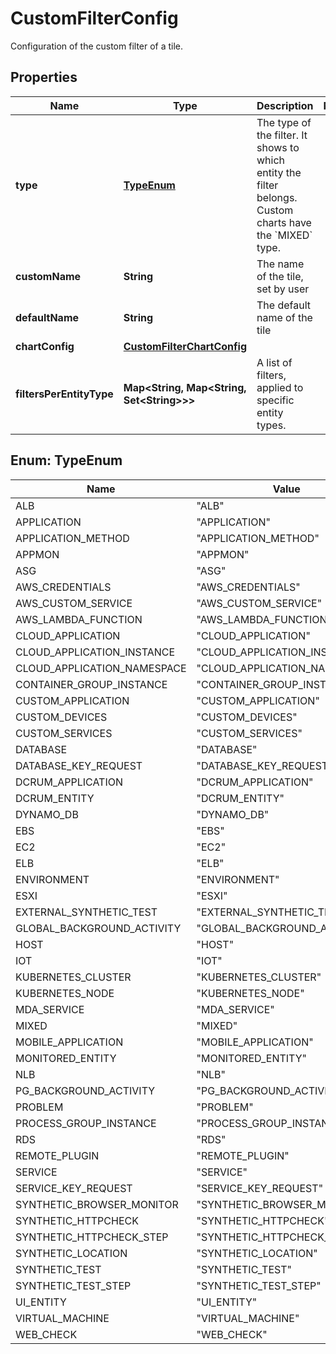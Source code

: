 

# CustomFilterConfig

Configuration of the custom filter of a tile.

## Properties

| Name | Type | Description | Notes |
|------------ | ------------- | ------------- | -------------|
|**type** | [**TypeEnum**](#TypeEnum) | The type of the filter.    It shows to which entity the filter belongs.    Custom charts have the &#x60;MIXED&#x60; type. |  |
|**customName** | **String** | The name of the tile, set by user |  |
|**defaultName** | **String** | The default name of the tile |  |
|**chartConfig** | [**CustomFilterChartConfig**](CustomFilterChartConfig.md) |  |  |
|**filtersPerEntityType** | **Map&lt;String, Map&lt;String, Set&lt;String&gt;&gt;&gt;** | A list of filters, applied to specific entity types. |  |



## Enum: TypeEnum

| Name | Value |
|---- | -----|
| ALB | &quot;ALB&quot; |
| APPLICATION | &quot;APPLICATION&quot; |
| APPLICATION_METHOD | &quot;APPLICATION_METHOD&quot; |
| APPMON | &quot;APPMON&quot; |
| ASG | &quot;ASG&quot; |
| AWS_CREDENTIALS | &quot;AWS_CREDENTIALS&quot; |
| AWS_CUSTOM_SERVICE | &quot;AWS_CUSTOM_SERVICE&quot; |
| AWS_LAMBDA_FUNCTION | &quot;AWS_LAMBDA_FUNCTION&quot; |
| CLOUD_APPLICATION | &quot;CLOUD_APPLICATION&quot; |
| CLOUD_APPLICATION_INSTANCE | &quot;CLOUD_APPLICATION_INSTANCE&quot; |
| CLOUD_APPLICATION_NAMESPACE | &quot;CLOUD_APPLICATION_NAMESPACE&quot; |
| CONTAINER_GROUP_INSTANCE | &quot;CONTAINER_GROUP_INSTANCE&quot; |
| CUSTOM_APPLICATION | &quot;CUSTOM_APPLICATION&quot; |
| CUSTOM_DEVICES | &quot;CUSTOM_DEVICES&quot; |
| CUSTOM_SERVICES | &quot;CUSTOM_SERVICES&quot; |
| DATABASE | &quot;DATABASE&quot; |
| DATABASE_KEY_REQUEST | &quot;DATABASE_KEY_REQUEST&quot; |
| DCRUM_APPLICATION | &quot;DCRUM_APPLICATION&quot; |
| DCRUM_ENTITY | &quot;DCRUM_ENTITY&quot; |
| DYNAMO_DB | &quot;DYNAMO_DB&quot; |
| EBS | &quot;EBS&quot; |
| EC2 | &quot;EC2&quot; |
| ELB | &quot;ELB&quot; |
| ENVIRONMENT | &quot;ENVIRONMENT&quot; |
| ESXI | &quot;ESXI&quot; |
| EXTERNAL_SYNTHETIC_TEST | &quot;EXTERNAL_SYNTHETIC_TEST&quot; |
| GLOBAL_BACKGROUND_ACTIVITY | &quot;GLOBAL_BACKGROUND_ACTIVITY&quot; |
| HOST | &quot;HOST&quot; |
| IOT | &quot;IOT&quot; |
| KUBERNETES_CLUSTER | &quot;KUBERNETES_CLUSTER&quot; |
| KUBERNETES_NODE | &quot;KUBERNETES_NODE&quot; |
| MDA_SERVICE | &quot;MDA_SERVICE&quot; |
| MIXED | &quot;MIXED&quot; |
| MOBILE_APPLICATION | &quot;MOBILE_APPLICATION&quot; |
| MONITORED_ENTITY | &quot;MONITORED_ENTITY&quot; |
| NLB | &quot;NLB&quot; |
| PG_BACKGROUND_ACTIVITY | &quot;PG_BACKGROUND_ACTIVITY&quot; |
| PROBLEM | &quot;PROBLEM&quot; |
| PROCESS_GROUP_INSTANCE | &quot;PROCESS_GROUP_INSTANCE&quot; |
| RDS | &quot;RDS&quot; |
| REMOTE_PLUGIN | &quot;REMOTE_PLUGIN&quot; |
| SERVICE | &quot;SERVICE&quot; |
| SERVICE_KEY_REQUEST | &quot;SERVICE_KEY_REQUEST&quot; |
| SYNTHETIC_BROWSER_MONITOR | &quot;SYNTHETIC_BROWSER_MONITOR&quot; |
| SYNTHETIC_HTTPCHECK | &quot;SYNTHETIC_HTTPCHECK&quot; |
| SYNTHETIC_HTTPCHECK_STEP | &quot;SYNTHETIC_HTTPCHECK_STEP&quot; |
| SYNTHETIC_LOCATION | &quot;SYNTHETIC_LOCATION&quot; |
| SYNTHETIC_TEST | &quot;SYNTHETIC_TEST&quot; |
| SYNTHETIC_TEST_STEP | &quot;SYNTHETIC_TEST_STEP&quot; |
| UI_ENTITY | &quot;UI_ENTITY&quot; |
| VIRTUAL_MACHINE | &quot;VIRTUAL_MACHINE&quot; |
| WEB_CHECK | &quot;WEB_CHECK&quot; |



